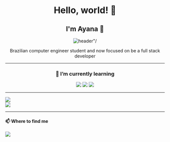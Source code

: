 <div class="about me" align="center">
<h1>Hello, world! 👋</h1>
<h2>I'm Ayana 🥔</h2>
<img src="https://www.garotasgeeks.com/wp-content/uploads/2016/09/shokugeki-no-souma-gif.gif" alt=header"/>
<p>Brazilian computer engineer student and now focused on be a full stack developer</p>
</div>
<hr>
<h3 align="center">🌱 I’m currently learning</h3>
<p align="center">
  <img src="https://img.shields.io/badge/HTML5-E34F26?style=for-the-badge&logo=html5&logoColor=white" />
  <img src="https://img.shields.io/badge/CSS3-1572B6?style=for-the-badge&logo=css3&logoColor=white" />
  <img src="https://img.shields.io/badge/Python-FFD43B?style=for-the-badge&logo=python&logoColor=blue" />
<hr>
<img src="https://github-readme-stats.vercel.app/api?username=batataya&show_icons=true&theme=synthwave" />
<br />
<img src="https://github-readme-stats.vercel.app/api/top-langs/?username=batataya&layout=compact&theme=synthwave" />
<hr>
<div class="contact-info">
  <h4>📫 Where to find me</h4>
  <a href="mailto:ayanasoares@hotmail.com"><img src="https://img.shields.io/badge/Microsoft_Outlook-0078D4?style=flat-square&logo=microsoft-outlook&logoColor=white" />
 </div>
